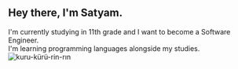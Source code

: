 ## Hey there, I'm Satyam.
I'm currently studying in 11th grade and I want to become a Software Engineer.<br>
I'm learning programming languages alongside my studies.<br>
![kuru-kürü-rin-rın](https://github.com/user-attachments/assets/44a79b4e-102b-43f4-8573-75342df2a337)
